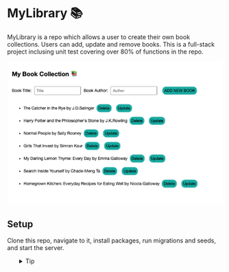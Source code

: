 # MyLibrary 📚

MyLibrary is a repo which allows a user to create their own book collections. Users can add, update and remove books.
This is a full-stack project inclusing unit test covering over 80% of functions in the repo.

![mylibrary](./server/public/homepage.png)

## Setup

Clone this repo, navigate to it, install packages, run migrations and seeds, and start the server.
  <details style="padding-left: 2em">
    <summary>Tip</summary>

    cd my-library
    npm i
    npm run knex migrate:latest
    npm run knex seed:run
    npm run dev

  </details>
